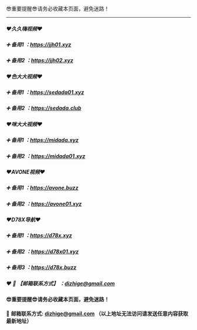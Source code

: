 :sunglasses:重要提醒:sunglasses:请务必收藏本页面，避免迷路！

----------------------------------------------------------

##### :heart:久久嗨视频:heart:
##### :heavy_plus_sign: 备用1 ：https://jjh01.xyz
##### :heavy_plus_sign: 备用2 ：https://jjh02.xyz

##### :heart:色大大视频:heart:
##### :heavy_plus_sign: 备用1 ：https://sedada01.xyz
##### :heavy_plus_sign: 备用2 ：https://sedada.club

##### :heart:咪大大视频:heart:
##### :heavy_plus_sign: 备用1 ：https://midada.xyz
##### :heavy_plus_sign: 备用2 ：https://midada01.xyz

##### :heart:AVONE视频:heart:
##### :heavy_plus_sign: 备用1 ：https://avone.buzz
##### :heavy_plus_sign: 备用2 ：https://avone01.xyz

##### :heart:D78X导航:heart:
##### :heavy_plus_sign: 备用1 ：https://d78x.xyz
##### :heavy_plus_sign: 备用2 ：https://d78x01.xyz
##### :heavy_plus_sign: 备用3 ：https://d78x.buzz


##### :heart: :memo: 【邮箱联系方式】 ：dizhige@gmail.com

#### :sunglasses:重要提醒:sunglasses:请务必收藏本页面，避免迷路！


:e-mail: __邮箱联系方式: dizhige@gmail.com （以上地址无法访问请发送任意内容获取最新地址）__
